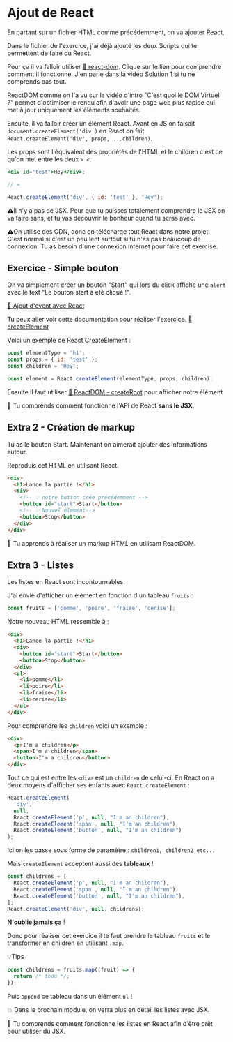 # Ajout de React

En partant sur un fichier HTML comme précédemment, on va ajouter React.

Dans le fichier de l'exercice, j'ai déjà ajouté les deux Scripts qui
te permettent de faire du React.

Pour ça il va falloir utiliser [📖 react-dom](https://react.dev/reference/react-dom/client/createRoot).
Clique sur le lien pour comprendre comment il fonctionne. J'en parle dans la vidéo Solution 1 si tu ne comprends pas tout.

ReactDOM comme on l'a vu sur la vidéo d'intro "C'est quoi le DOM Virtuel ?" permet d'optimiser
le rendu afin d'avoir une page web plus rapide qui met à jour uniquement les éléments souhaités.

Ensuite, il va falloir créer un élément React. Avant en JS on faisait
`document.createElement('div')` en React on fait `React.createElement('div', props, ...children)`.

Les props sont l'équivalent des propriétés de l'HTML et le children c'est ce qu'on met entre les deux `> <`.

```jsx
<div id="test">Hey</div>;

// =

React.createElement('div', { id: 'test' }, 'Hey');
```

⚠️Il n'y a pas de JSX. Pour que tu puisses totalement comprendre
le JSX on va faire sans, et tu vas découvrir le bonheur quand tu seras avec.

⚠️On utilise des CDN, donc on télécharge tout React dans notre projet. C'est
normal si c'est un peu lent surtout si tu n'as pas beaucoup de connexion. Tu as
besoin d'une connexion internet pour faire cet exercise.

## Exercice - Simple bouton

On va simplement créer un bouton "Start" qui lors du click affiche une `alert`
avec le text "Le bouton start à été cliqué !".

[📖 Ajout d'event avec React](https://react.dev/learn/responding-to-events)

Tu peux aller voir cette documentation pour réaliser l'exercice. [📖 createElement](https://react.dev/reference/react/createElement)

Voici un exemple de React CreateElement :

```js
const elementType = 'h1';
const props = { id: 'test' };
const children = 'Hey';

const element = React.createElement(elementType, props, children);
```

Ensuite il faut utiliser [📖 ReactDOM - createRoot](https://react.dev/reference/react-dom/client/createRoot)
pour afficher notre élément

💌 Tu comprends comment fonctionne l'API de React **sans le JSX**.

## Extra 2 - Création de markup

Tu as le bouton Start. Maintenant on aimerait ajouter des informations autour.

Reproduis cet HTML en utilisant React.

```html
<div>
  <h1>Lance la partie !</h1>
  <div>
    <!-- 💡 notre button crée précédemment -->
    <button id="start">Start</button>
    <!-- 💡 Nouvel élément-->
    <button>Stop</button>
  </div>
</div>
```

💌 Tu apprends à réaliser un markup HTML en utilisant ReactDOM.

## Extra 3 - Listes

Les listes en React sont incontournables.

J'ai envie d'afficher un élément en fonction d'un tableau `fruits` :

```js
const fruits = ['pomme', 'poire', 'fraise', 'cerise'];
```

Notre nouveau HTML ressemble à :

```html
<div>
  <h1>Lance la partie !</h1>
  <div>
    <button id="start">Start</button>
    <button>Stop</button>
  </div>
  <ul>
    <li>pomme</li>
    <li>poire</li>
    <li>fraise</li>
    <li>cerise</li>
  </ul>
</div>
```

Pour comprendre les `children` voici un exemple :

```html
<div>
  <p>I'm a children</p>
  <span>I'm a children</span>
  <button>I'm a children</button>
</div>
```

Tout ce qui est entre les `<div>` est un `children` de celui-ci. En React
on a deux moyens d'afficher ses enfants avec `React.createElement` :

```js
React.createElement(
  'div',
  null,
  React.createElement('p', null, "I'm an children"),
  React.createElement('span', null, "I'm an children"),
  React.createElement('button', null, "I'm an children")
);
```

Ici on les passe sous forme de paramètre : `children1, children2 etc...`

Mais `createElement` acceptent aussi des **tableaux** !

```js
const childrens = [
  React.createElement('p', null, "I'm an children"),
  React.createElement('span', null, "I'm an children"),
  React.createElement('button', null, "I'm an children"),
];
React.createElement('div', null, childrens);
```

**N'oublie jamais ça** !

Donc pour réaliser cet exercice il te faut prendre le tableau `fruits` et
le transformer en children en utilisant `.map`.

💡Tips

```js
const childrens = fruits.map((fruit) => {
  return /* todo */;
});
```

Puis `append` ce tableau dans un élément `ul` !

💥 Dans le prochain module, on verra plus en détail les listes avec JSX.

💌 Tu comprends comment fonctionne les listes en React afin d'être
prêt pour utiliser du JSX.
